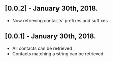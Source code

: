 ## [0.0.2] - January 30th, 2018.

* Now retrieving contacts' prefixes and suffixes

## [0.0.1] - January 30th, 2018.

* All contacts can be retrieved
* Contacts matching a string can be retrieved

